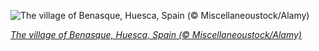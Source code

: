 
![The village of Benasque, Huesca, Spain (© Miscellaneoustock/Alamy)](https://cn.bing.com//th?id=OHR.BenasqueValley_EN-US1614880060_1920x1080.jpg&rf=LaDigue_1920x1080.jpg&pid=hp)

*[The village of Benasque, Huesca, Spain (© Miscellaneoustock/Alamy)](https://www.bing.com/search?q=benasque+spain&form=hpcapt&filters=HpDate%3a%2220201205_0800%22)*
